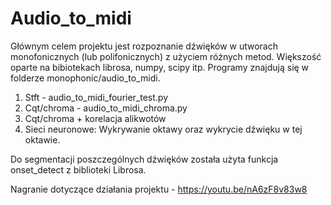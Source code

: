 # Audio_to_midi

Głównym celem projektu jest rozpoznanie dźwięków w utworach monofonicznych (lub polifonicznych) z użyciem różnych metod. Większość oparte na bibiotekach librosa, numpy, scipy itp.
Programy znajdują się w folderze monophonic/audio_to_midi.

1. Stft - audio_to_midi_fourier_test.py
2. Cqt/chroma - audio_to_midi_chroma.py
3. Cqt/chroma + korelacja alikwotów
4. Sieci neuronowe:
   Wykrywanie oktawy oraz wykrycie dźwięku w tej oktawie.
   
Do segmentacji poszczególnych dźwięków została użyta funkcja onset_detect z biblioteki Librosa.

Nagranie dotyczące działania projektu - https://youtu.be/nA6zF8v83w8

